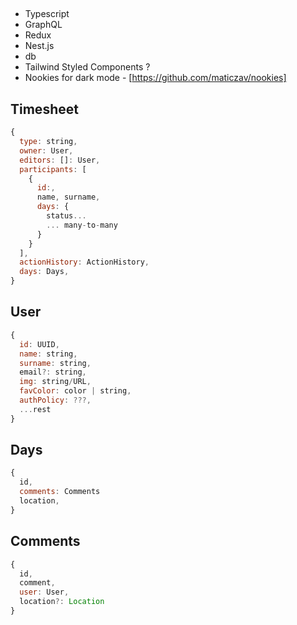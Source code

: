 ##

- Typescript
- GraphQL
- Redux
- Nest.js
- db
- Tailwind Styled Components ?
- Nookies for dark mode - [https://github.com/maticzav/nookies]

## Timesheet

```js
{
  type: string,
  owner: User,
  editors: []: User,
  participants: [
    {
      id:,
      name, surname,
      days: {
        status...
        ... many-to-many
      }
    }
  ],
  actionHistory: ActionHistory,
  days: Days,
}
```

## User

```js
{
  id: UUID,
  name: string,
  surname: string,
  email?: string,
  img: string/URL,
  favColor: color | string,
  authPolicy: ???,
  ...rest
}
```

## Days

```js
{
  id,
  comments: Comments
  location,
}
```

## Comments

```js
{
  id,
  comment,
  user: User,
  location?: Location
}
```
